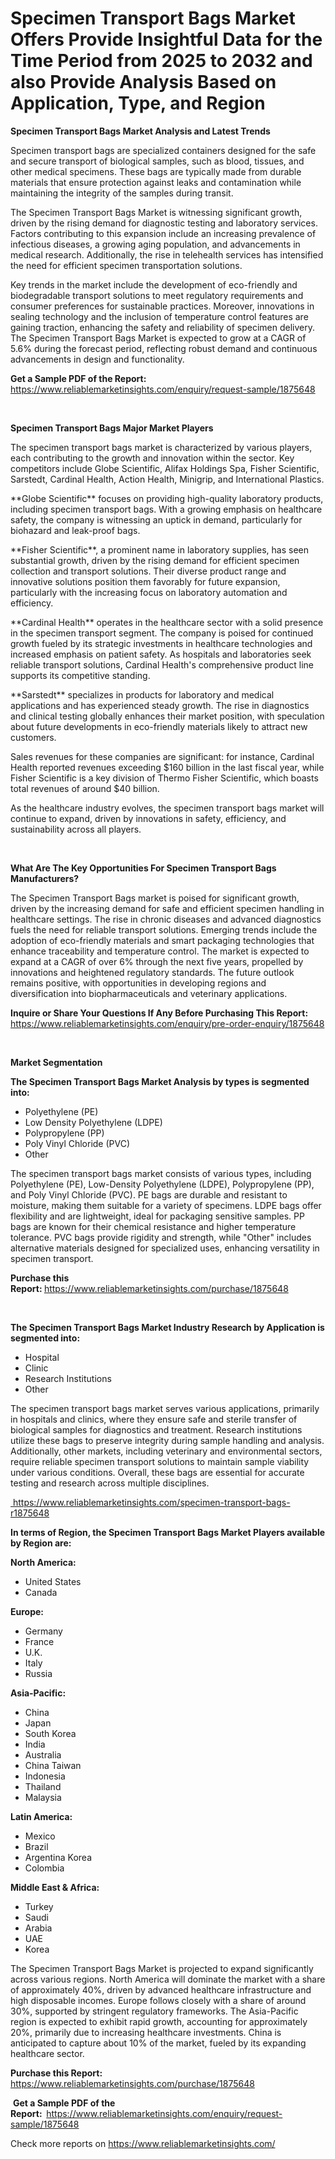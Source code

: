 <p><h1>Specimen Transport Bags Market Offers Provide Insightful Data for the Time Period from 2025 to 2032 and also Provide Analysis Based on Application, Type, and Region</h1></p><p><strong>Specimen Transport Bags Market Analysis and Latest Trends</strong></p>
<p><p>Specimen transport bags are specialized containers designed for the safe and secure transport of biological samples, such as blood, tissues, and other medical specimens. These bags are typically made from durable materials that ensure protection against leaks and contamination while maintaining the integrity of the samples during transit. </p><p>The Specimen Transport Bags Market is witnessing significant growth, driven by the rising demand for diagnostic testing and laboratory services. Factors contributing to this expansion include an increasing prevalence of infectious diseases, a growing aging population, and advancements in medical research. Additionally, the rise in telehealth services has intensified the need for efficient specimen transportation solutions.</p><p>Key trends in the market include the development of eco-friendly and biodegradable transport solutions to meet regulatory requirements and consumer preferences for sustainable practices. Moreover, innovations in sealing technology and the inclusion of temperature control features are gaining traction, enhancing the safety and reliability of specimen delivery. The Specimen Transport Bags Market is expected to grow at a CAGR of 5.6% during the forecast period, reflecting robust demand and continuous advancements in design and functionality.</p></p>
<p><strong>Get a Sample PDF of the Report:&nbsp;</strong> <a href="https://www.reliablemarketinsights.com/enquiry/request-sample/1875648?utm_campaign=2004&utm_medium=2&utm_source=Github&utm_content=ia&utm_term=30012025&utm_id=specimen-transport-bags">https://www.reliablemarketinsights.com/enquiry/request-sample/1875648</a></p>
<p>&nbsp;</p>
<p><strong>Specimen Transport Bags Major Market Players</strong></p>
<p><p>The specimen transport bags market is characterized by various players, each contributing to the growth and innovation within the sector. Key competitors include Globe Scientific, Alifax Holdings Spa, Fisher Scientific, Sarstedt, Cardinal Health, Action Health, Minigrip, and International Plastics. </p><p>**Globe Scientific** focuses on providing high-quality laboratory products, including specimen transport bags. With a growing emphasis on healthcare safety, the company is witnessing an uptick in demand, particularly for biohazard and leak-proof bags.</p><p>**Fisher Scientific**, a prominent name in laboratory supplies, has seen substantial growth, driven by the rising demand for efficient specimen collection and transport solutions. Their diverse product range and innovative solutions position them favorably for future expansion, particularly with the increasing focus on laboratory automation and efficiency.</p><p>**Cardinal Health** operates in the healthcare sector with a solid presence in the specimen transport segment. The company is poised for continued growth fueled by its strategic investments in healthcare technologies and increased emphasis on patient safety. As hospitals and laboratories seek reliable transport solutions, Cardinal Health's comprehensive product line supports its competitive standing.</p><p>**Sarstedt** specializes in products for laboratory and medical applications and has experienced steady growth. The rise in diagnostics and clinical testing globally enhances their market position, with speculation about future developments in eco-friendly materials likely to attract new customers.</p><p>Sales revenues for these companies are significant: for instance, Cardinal Health reported revenues exceeding $160 billion in the last fiscal year, while Fisher Scientific is a key division of Thermo Fisher Scientific, which boasts total revenues of around $40 billion. </p><p>As the healthcare industry evolves, the specimen transport bags market will continue to expand, driven by innovations in safety, efficiency, and sustainability across all players.</p></p>
<p>&nbsp;</p>
<p><strong>What Are The Key Opportunities For Specimen Transport Bags Manufacturers?</strong></p>
<p><p>The Specimen Transport Bags market is poised for significant growth, driven by the increasing demand for safe and efficient specimen handling in healthcare settings. The rise in chronic diseases and advanced diagnostics fuels the need for reliable transport solutions. Emerging trends include the adoption of eco-friendly materials and smart packaging technologies that enhance traceability and temperature control. The market is expected to expand at a CAGR of over 6% through the next five years, propelled by innovations and heightened regulatory standards. The future outlook remains positive, with opportunities in developing regions and diversification into biopharmaceuticals and veterinary applications.</p></p>
<p><strong>Inquire or Share Your Questions If Any Before Purchasing This Report:</strong> <a href="https://www.reliablemarketinsights.com/enquiry/pre-order-enquiry/1875648?utm_campaign=2004&utm_medium=2&utm_source=Github&utm_content=ia&utm_term=30012025&utm_id=specimen-transport-bags">https://www.reliablemarketinsights.com/enquiry/pre-order-enquiry/1875648</a></p>
<p>&nbsp;</p>
<p><strong>Market Segmentation</strong></p>
<p><strong>The Specimen Transport Bags Market Analysis by types is segmented into:</strong></p>
<p><ul><li>Polyethylene (PE)</li><li>Low Density Polyethylene (LDPE)</li><li>Polypropylene (PP)</li><li>Poly Vinyl Chloride (PVC)</li><li>Other</li></ul></p>
<p><p>The specimen transport bags market consists of various types, including Polyethylene (PE), Low-Density Polyethylene (LDPE), Polypropylene (PP), and Poly Vinyl Chloride (PVC). PE bags are durable and resistant to moisture, making them suitable for a variety of specimens. LDPE bags offer flexibility and are lightweight, ideal for packaging sensitive samples. PP bags are known for their chemical resistance and higher temperature tolerance. PVC bags provide rigidity and strength, while "Other" includes alternative materials designed for specialized uses, enhancing versatility in specimen transport.</p></p>
<p><strong>Purchase this Report:&nbsp;</strong><a href="https://www.reliablemarketinsights.com/purchase/1875648?utm_campaign=2004&utm_medium=2&utm_source=Github&utm_content=ia&utm_term=30012025&utm_id=specimen-transport-bags">https://www.reliablemarketinsights.com/purchase/1875648</a></p>
<p>&nbsp;</p>
<p><strong>The Specimen Transport Bags Market Industry Research by Application is segmented into:</strong></p>
<p><ul><li>Hospital</li><li>Clinic</li><li>Research Institutions</li><li>Other</li></ul></p>
<p><p>The specimen transport bags market serves various applications, primarily in hospitals and clinics, where they ensure safe and sterile transfer of biological samples for diagnostics and treatment. Research institutions utilize these bags to preserve integrity during sample handling and analysis. Additionally, other markets, including veterinary and environmental sectors, require reliable specimen transport solutions to maintain sample viability under various conditions. Overall, these bags are essential for accurate testing and research across multiple disciplines.</p></p>
<p><a href="https://www.reliablemarketinsights.com/specimen-transport-bags-r1875648?utm_campaign=2004&utm_medium=2&utm_source=Github&utm_content=ia&utm_term=30012025&utm_id=specimen-transport-bags">&nbsp;https://www.reliablemarketinsights.com/specimen-transport-bags-r1875648</a></p>
<p><strong>In terms of Region, the Specimen Transport Bags Market Players available by Region are:</strong></p>
<p>
    <p> <strong> North America: </strong>
        <ul>
            <li>United States</li>
            <li>Canada</li>
        </ul>
        </p> 
    <p> <strong> Europe: </strong>
        <ul>
            <li>Germany</li>
            <li>France</li>
            <li>U.K.</li>
            <li>Italy</li>
            <li>Russia</li>
        </ul>
        </p> 
    <p> <strong> Asia-Pacific: </strong>
        <ul>
            <li>China</li>
            <li>Japan</li>
            <li>South Korea</li>
            <li>India</li>
            <li>Australia</li>
            <li>China Taiwan</li>
            <li>Indonesia</li>
            <li>Thailand</li>
            <li>Malaysia</li>
        </ul>
        </p> 
    <p> <strong> Latin America: </strong>
        <ul>
            <li>Mexico</li>
            <li>Brazil</li>
            <li>Argentina Korea</li>
            <li>Colombia</li>
        </ul>
        </p> 
    <p> <strong> Middle East & Africa: </strong>
        <ul>
            <li>Turkey</li>
            <li>Saudi</li>
            <li>Arabia</li>
            <li>UAE</li>
            <li>Korea</li>
        </ul>
    </p>
    </p>
<p><p>The Specimen Transport Bags Market is projected to expand significantly across various regions. North America will dominate the market with a share of approximately 40%, driven by advanced healthcare infrastructure and high disposable incomes. Europe follows closely with a share of around 30%, supported by stringent regulatory frameworks. The Asia-Pacific region is expected to exhibit rapid growth, accounting for approximately 20%, primarily due to increasing healthcare investments. China is anticipated to capture about 10% of the market, fueled by its expanding healthcare sector.</p></p>
<p><strong>Purchase this Report: </strong><a href="https://www.reliablemarketinsights.com/purchase/1875648?utm_campaign=2004&utm_medium=2&utm_source=Github&utm_content=ia&utm_term=30012025&utm_id=specimen-transport-bags">https://www.reliablemarketinsights.com/purchase/1875648</a></p>
<p>&nbsp;<strong>Get a Sample PDF of the Report:&nbsp;&nbsp;</strong><a href="https://www.reliablemarketinsights.com/enquiry/request-sample/1875648?utm_campaign=2004&utm_medium=2&utm_source=Github&utm_content=ia&utm_term=30012025&utm_id=specimen-transport-bags">https://www.reliablemarketinsights.com/enquiry/request-sample/1875648</a></p>
<p><strong></strong></p>
<p>Check more reports on <a href="https://www.reliablemarketinsights.com/?utm_campaign=2004&utm_medium=2&utm_source=Github&utm_content=ia&utm_term=30012025&utm_id=specimen-transport-bags">https://www.reliablemarketinsights.com/</a></p>